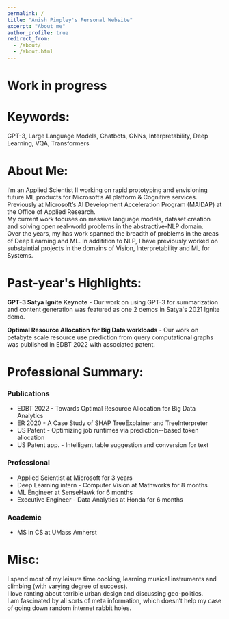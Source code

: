 ```yaml
---
permalink: /
title: "Anish Pimpley's Personal Website"
excerpt: "About me"
author_profile: true
redirect_from: 
  - /about/
  - /about.html
---
```


Work in progress
=====

Keywords:
======
GPT-3, Large Language Models, Chatbots, GNNs, Interpretability, Deep Learning, VQA, Transformers

About Me:
======
I’m an Applied Scientist II working on rapid prototyping and envisioning future ML products for Microsoft’s AI platform & Cognitive services. Previously at Microsoft’s AI Development Acceleration Program (MAIDAP) at the Office of Applied Research.                  
My current work focuses on massive language models, dataset creation and solving open real-world problems in the abstractive-NLP domain.               
Over the years, my has work spanned the breadth of problems in the areas of Deep Learning and ML. In additition to NLP, I have previously worked on substaintial projects in the domains of Vision, Interpretability and ML for Systems.

Past-year's Highlights:
=====

**GPT-3 Satya Ignite Keynote** - Our work on using GPT-3 for summarization and content generation was featured as one 2 demos in Satya's 2021 Ignite demo.

**Optimal Resource Allocation for Big Data workloads** -  Our work on petabyte scale resource use prediction from query computational graphs was published in EDBT 2022 with associated patent. 

Professional Summary:
=====

### Publications
* EDBT 2022 - Towards Optimal Resource Allocation for Big Data Analytics
* ER 2020 - A Case Study of SHAP TreeExplainer and TreeInterpreter
* US Patent - Optimizing job runtimes via prediction--based token allocation
* US Patent app. - Intelligent table suggestion and conversion for text 

### Professional
* Applied Scientist at Microsoft for 3 years
* Deep Learning intern - Computer Vision at Mathworks for 8 months
* ML Engineer at SenseHawk for 6 months
* Executive Engineer - Data Analytics at Honda for 6 months 

### Academic
* MS in CS at UMass Amherst

Misc:
=====
I spend most of my leisure time cooking, learning musical instruments and climbing (with varying degree of success).                
I love ranting about terrible urban design and discussing geo-politics.                   
I am fascinated by all sorts of meta information, which doesn’t help my case of going down random internet rabbit holes.